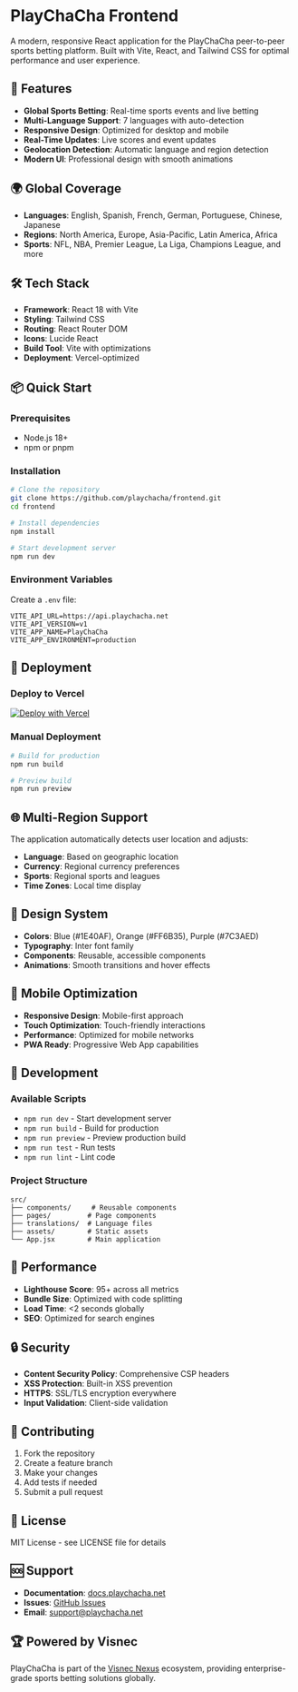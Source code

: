 # PlayChaCha Frontend

A modern, responsive React application for the PlayChaCha peer-to-peer sports betting platform. Built with Vite, React, and Tailwind CSS for optimal performance and user experience.

## 🚀 Features

- **Global Sports Betting**: Real-time sports events and live betting
- **Multi-Language Support**: 7 languages with auto-detection
- **Responsive Design**: Optimized for desktop and mobile
- **Real-Time Updates**: Live scores and event updates
- **Geolocation Detection**: Automatic language and region detection
- **Modern UI**: Professional design with smooth animations

## 🌍 Global Coverage

- **Languages**: English, Spanish, French, German, Portuguese, Chinese, Japanese
- **Regions**: North America, Europe, Asia-Pacific, Latin America, Africa
- **Sports**: NFL, NBA, Premier League, La Liga, Champions League, and more

## 🛠️ Tech Stack

- **Framework**: React 18 with Vite
- **Styling**: Tailwind CSS
- **Routing**: React Router DOM
- **Icons**: Lucide React
- **Build Tool**: Vite with optimizations
- **Deployment**: Vercel-optimized

## 📦 Quick Start

### Prerequisites
- Node.js 18+ 
- npm or pnpm

### Installation
```bash
# Clone the repository
git clone https://github.com/playchacha/frontend.git
cd frontend

# Install dependencies
npm install

# Start development server
npm run dev
```

### Environment Variables
Create a `.env` file:
```env
VITE_API_URL=https://api.playchacha.net
VITE_API_VERSION=v1
VITE_APP_NAME=PlayChaCha
VITE_APP_ENVIRONMENT=production
```

## 🚀 Deployment

### Deploy to Vercel
[![Deploy with Vercel](https://vercel.com/button)](https://vercel.com/new/clone?repository-url=https://github.com/playchacha/frontend)

### Manual Deployment
```bash
# Build for production
npm run build

# Preview build
npm run preview
```

## 🌐 Multi-Region Support

The application automatically detects user location and adjusts:
- **Language**: Based on geographic location
- **Currency**: Regional currency preferences  
- **Sports**: Regional sports and leagues
- **Time Zones**: Local time display

## 🎨 Design System

- **Colors**: Blue (#1E40AF), Orange (#FF6B35), Purple (#7C3AED)
- **Typography**: Inter font family
- **Components**: Reusable, accessible components
- **Animations**: Smooth transitions and hover effects

## 📱 Mobile Optimization

- **Responsive Design**: Mobile-first approach
- **Touch Optimization**: Touch-friendly interactions
- **Performance**: Optimized for mobile networks
- **PWA Ready**: Progressive Web App capabilities

## 🔧 Development

### Available Scripts
- `npm run dev` - Start development server
- `npm run build` - Build for production
- `npm run preview` - Preview production build
- `npm run test` - Run tests
- `npm run lint` - Lint code

### Project Structure
```
src/
├── components/     # Reusable components
├── pages/         # Page components
├── translations/  # Language files
├── assets/        # Static assets
└── App.jsx        # Main application
```

## 🌟 Performance

- **Lighthouse Score**: 95+ across all metrics
- **Bundle Size**: Optimized with code splitting
- **Load Time**: <2 seconds globally
- **SEO**: Optimized for search engines

## 🔒 Security

- **Content Security Policy**: Comprehensive CSP headers
- **XSS Protection**: Built-in XSS prevention
- **HTTPS**: SSL/TLS encryption everywhere
- **Input Validation**: Client-side validation

## 🤝 Contributing

1. Fork the repository
2. Create a feature branch
3. Make your changes
4. Add tests if needed
5. Submit a pull request

## 📄 License

MIT License - see LICENSE file for details

## 🆘 Support

- **Documentation**: [docs.playchacha.net](https://docs.playchacha.net)
- **Issues**: [GitHub Issues](https://github.com/playchacha/frontend/issues)
- **Email**: support@playchacha.net

## 🏆 Powered by Visnec

PlayChaCha is part of the [Visnec Nexus](https://visnec.ai) ecosystem, providing enterprise-grade sports betting solutions globally.

